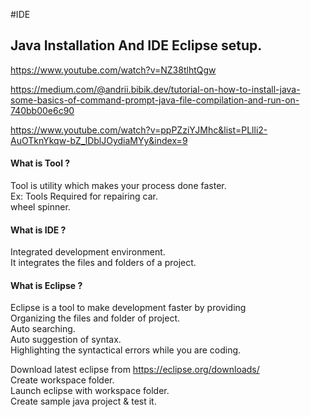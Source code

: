 #IDE

## Java Installation And IDE Eclipse setup.
https://www.youtube.com/watch?v=NZ38tlhtQgw

https://medium.com/@andrii.bibik.dev/tutorial-on-how-to-install-java-some-basics-of-command-prompt-java-file-compilation-and-run-on-740bb00e6c90

https://www.youtube.com/watch?v=ppPZziYJMhc&list=PLlli2-AuOTknYkqw-bZ_lDblJOydiaMYy&index=9

#### What is Tool ?  
Tool is utility which makes your process done faster.  
Ex: Tools Required for repairing car.  
     wheel spinner.  

#### What is IDE ?  
Integrated development environment.  
It integrates the files and folders of a project.  

#### What is Eclipse ?  
Eclipse is a tool to make development faster by providing   
Organizing the files and folder of project.  
Auto searching.  
Auto  suggestion of syntax.  
Highlighting the syntactical errors while you are coding.  

Download latest eclipse from  https://eclipse.org/downloads/  
Create workspace folder.  
Launch eclipse with workspace folder.  
Create sample java project & test it.  

